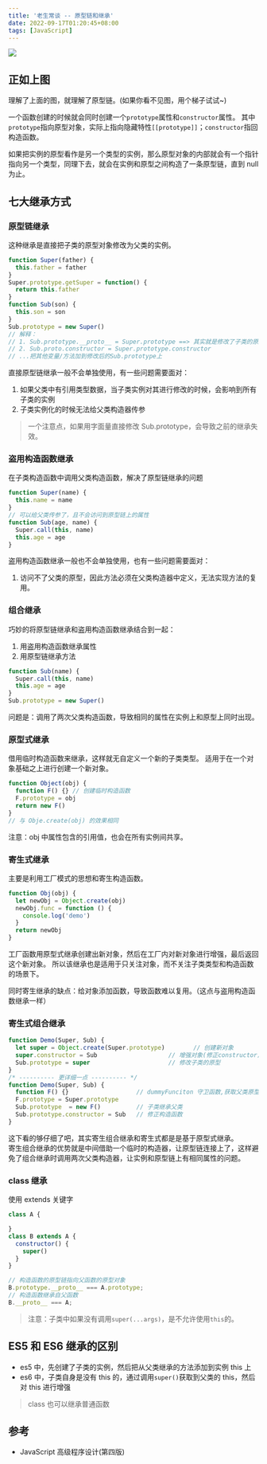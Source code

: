 ```yaml
---
title: '老生常谈 -- 原型链和继承'
date: 2022-09-17T01:20:45+08:00
tags: [JavaScript]
---
```


![](https://cdn.jsdelivr.net/gh/yokiizx/picgo@main/img/prototype.png)

## 正如上图

理解了上面的图，就理解了原型链。(如果你看不见图，用个梯子试试~)

一个函数创建的时候就会同时创建一个`prototype`属性和`constructor`属性。
其中`prototype`指向原型对象，实际上指向隐藏特性`[[prototype]]`；`constructor`指回构造函数。

如果把实例的原型看作是另一个类型的实例，那么原型对象的内部就会有一个指针指向另一个类型，同理下去，就会在实例和原型之间构造了一条原型链，直到 null 为止。

## 七大继承方式

### 原型链继承

这种继承是直接把子类的原型对象修改为父类的实例。

```js
function Super(father) {
  this.father = father
}
Super.prototype.getSuper = function() {
  return this.father
}
function Sub(son) {
  this.son = son
}
Sub.prototype = new Super()
// 解释：
// 1. Sub.prototype.__proto__ = Super.prototype ==> 其实就是修改了子类的原型对象指针，让原型链搜索的时候去Super的原型上去搜索.
// 2. Sub.proto.constructor = Super.prototype.constructor
// ...把其他变量/方法加到修改后的Sub.prototype上
```

直接原型链继承一般不会单独使用，有一些问题需要面对：

1. 如果父类中有引用类型数据，当子类实例对其进行修改的时候，会影响到所有子类的实例
2. 子类实例化的时候无法给父类构造器传参

> 一个注意点，如果用字面量直接修改 Sub.prototype，会导致之前的继承失效。

### 盗用构造函数继承

在子类构造函数中调用父类构造函数，解决了原型链继承的问题

```js
function Super(name) {
  this.name = name
}
// 可以给父类传参了，且不会访问到原型链上的属性
function Sub(age, name) {
  Super.call(this, name)
  this.age = age
}
```

盗用构造函数继承一般也不会单独使用，也有一些问题需要面对：

1. 访问不了父类的原型，因此方法必须在父类构造器中定义，无法实现方法的复用。

### 组合继承

巧妙的将原型链继承和盗用构造函数继承结合到一起：

1. 用盗用构造函数继承属性
2. 用原型链继承方法

```js
function Sub(name) {
  Super.call(this, name)
  this.age = age
}
Sub.prototype = new Super()
```

问题是：调用了两次父类构造函数，导致相同的属性在实例上和原型上同时出现。

### 原型式继承

借用临时构造函数来继承，这样就无自定义一个新的子类类型。
适用于在一个对象基础之上进行创建一个新对象。

```js
function Object(obj) {
  function F() {} // 创建临时构造函数
  F.prototype = obj
  return new F()
}
// 与 Obje.create(obj) 的效果相同
```

注意：obj 中属性包含的引用值，也会在所有实例间共享。

### 寄生式继承

主要是利用工厂模式的思想和寄生构造函数。

```js
function Obj(obj) {
  let newObj = Object.create(obj)
  newObj.func = function () {
    console.log('demo')
  }
  return newObj
}
```

工厂函数用原型式继承创建出新对象，然后在工厂内对新对象进行增强，最后返回这个新对象。
所以该继承也是适用于只关注对象，而不关注子类类型和构造函数的场景下。

同时寄生继承的缺点：给对象添加函数，导致函数难以复用。（这点与盗用构造函数继承一样）

### 寄生式组合继承

```js
function Demo(Super, Sub) {
  let super = Object.create(Super.prototype)        // 创建新对象
  super.constructor = Sub                    // 增强对象(修正constructor)
  Sub.prototype = super                      // 修改子类的原型
}
/* ---------- 更详细一点 ---------- */
function Demo(Super, Sub) {
  function F() {}                   // dummyFunciton 守卫函数,获取父类原型
  F.prototype = Super.prototype
  Sub.prototype  = new F()          // 子类继承父类
  Sub.prototype.constructor = Sub   // 修正构造函数
}
```

这下看的够仔细了吧，其实寄生组合继承和寄生式都是是基于原型式继承。  
寄生组合继承的优势就是中间借助一个临时的构造器，让原型链连接上了，这样避免了组合继承时调用两次父类构造器，让实例和原型链上有相同属性的问题。

### class 继承

使用 extends 关键字

```js
class A {

}
class B extends A {
  constructor() {
    super()
  }
}

// 构造函数的原型链指向父函数的原型对象
B.prototype.__proto__ === A.prototype;
// 构造函数继承自父函数
B.__proto__ === A;
```

> 注意：子类中如果没有调用`super(...args)`，是不允许使用`this`的。

## ES5 和 ES6 继承的区别

- es5 中，先创建了子类的实例，然后把从父类继承的方法添加到实例 this 上
- es6 中，子类自身是没有 this 的，通过调用`super()`获取到父类的 this，然后对 this 进行增强

> class 也可以继承普通函数

## 参考

- JavaScript 高级程序设计(第四版)
